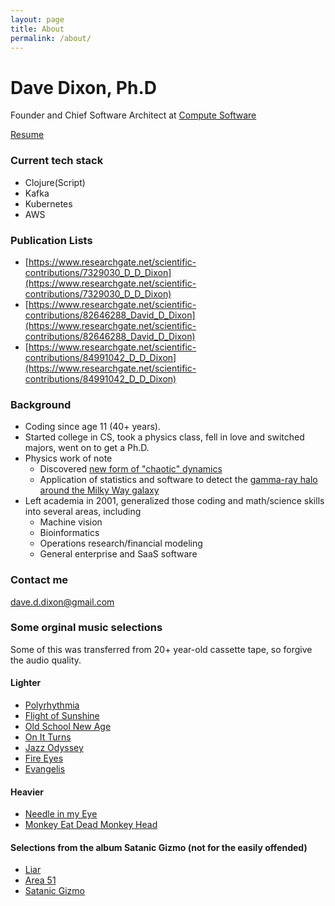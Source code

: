 ```yaml
---
layout: page
title: About
permalink: /about/
---
```


# Dave Dixon, Ph.D

Founder and Chief Software Architect at [Compute Software](https://www.computesoftware.com)

[Resume](https://docs.google.com/document/d/1u4gCaPrv07PENzM8CI09y9BqJ29eRQmRL_rnnrfY6Is/edit?usp=sharing)

### Current tech stack
* Clojure(Script)
* Kafka
* Kubernetes
* AWS

### Publication Lists
* [https://www.researchgate.net/scientific-contributions/7329030_D_D_Dixon](https://www.researchgate.net/scientific-contributions/7329030_D_D_Dixon)
* [https://www.researchgate.net/scientific-contributions/82646288_David_D_Dixon](https://www.researchgate.net/scientific-contributions/82646288_David_D_Dixon)
* [https://www.researchgate.net/scientific-contributions/84991042_D_D_Dixon](https://www.researchgate.net/scientific-contributions/84991042_D_D_Dixon)

### Background
* Coding since age 11 (40+ years).
* Started college in CS, took a physics class, fell in love and switched majors, went on to get a Ph.D.
* Physics work of note
  * Discovered [new form of "chaotic" dynamics](http://iopscience.iop.org/0305-4470/28/19/010)
  * Application of statistics and software to detect the [gamma-ray halo around the Milky Way galaxy](https://apod.nasa.gov/apod/ap971105.html)
* Left academia in 2001, generalized those coding and math/science skills into several areas, including
  * Machine vision
  * Bioinformatics
  * Operations research/financial modeling
  * General enterprise and SaaS software

### Contact me

[dave.d.dixon@gmail.com](mailto:dave.d.dixon@gmail.com)

### Some orginal music selections

Some of this was transferred from 20+ year-old cassette tape, so forgive the audio quality.

#### Lighter
* [Polyrhythmia](https://www.youtube.com/watch?v=Ec127q4Yw7g)
* [Flight of Sunshine](https://www.youtube.com/watch?v=hP_bj9UaP0U)
* [Old School New Age](https://www.youtube.com/watch?v=6R5jJgnU2UE)
* [On It Turns](https://www.youtube.com/watch?v=G2CwooE1k4w)
* [Jazz Odyssey](https://www.youtube.com/watch?v=sLWGsLlsF7Y)
* [Fire Eyes](https://www.youtube.com/watch?v=G8TV7A6YiqM)
* [Evangelis](https://www.youtube.com/watch?v=Ny9JHM_E-Bw)

#### Heavier
* [Needle in my Eye](https://www.youtube.com/watch?v=VJPpemdDd10)
* [Monkey Eat Dead Monkey Head](https://www.youtube.com/watch?v=f-NNkcqNp4s)

#### Selections from the album Satanic Gizmo (not for the easily offended)
* [Liar](https://www.youtube.com/watch?v=S7fNwkdGS9I)
* [Area 51](https://www.youtube.com/watch?v=kpiMmvl4c2A)
* [Satanic Gizmo](https://www.youtube.com/watch?v=VEA-WzHZs5w)
